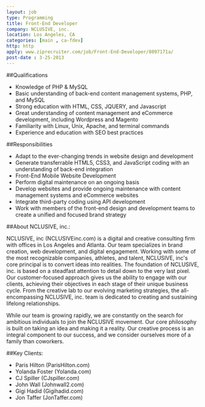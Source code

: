 ```yaml
---
layout: job
type: Programming
title: Front-End Developer
company: NCLUSIVE, inc.
location: Los Angeles, CA
categories: [main , ca-fdev]
http: http
apply: www.ziprecruiter.com/job/Front-End-Developer/8097171a/
post-date : 3-25-2013
---
```


##Qualifications

* Knowledge of PHP & MySQL
* Basic understanding of back-end content management systems, PHP, and MySQL
* Strong education with HTML, CSS, JQUERY, and Javascript
* Great understanding of content management and eCommerce development, including Wordpress and Magento
* Familiarity with Linux, Unix, Apache, and terminal commands
* Experience and education with SEO best practices

##Responsibilities
 
* Adapt to the ever-changing trends in website design and development
* Generate transferrable HTML5, CSS3, and JavaScript coding with an understanding of back-end integration
* Front-End Mobile Website Development
* Perform digital maintenance on an ongoing basis
* Develop websites and provide ongoing maintenance with content management systems and eCommerce websites
* Integrate third-party coding using API development
* Work with members of the front-end design and development teams to create a unified and focused brand strategy

##About NCLUSIVE, inc.:

NCLUSIVE, inc (NCLUSIVEinc.com) is a digital and creative consulting firm with offices in Los Angeles and Atlanta. Our team specializes in brand creation, web development, and digital engagement. Working with some of the most recognizable companies, athletes, and talent, NCLUSIVE, inc's core principal is to convert ideas into realities. The foundation of NCLUSIVE, inc. is based on a steadfast attention to detail down to the very last pixel. Our customer-focused approach gives us the ability to engage with our clients, achieving their objectives in each stage of their unique business cycle. From the creative lab to our evolving marketing strategies, the all-encompassing NCLUSIVE, inc. team is dedicated to creating and sustaining lifelong relationships.

While our team is growing rapidly, we are constantly on the search for ambitious individuals to join the NCLUSIVE movement. Our core philosophy is built on taking an idea and making it a reality. Our creative process is an integral component to our success, and we consider ourselves more of a family than coworkers.

##Key Clients:

* Paris Hilton (ParisHilton.com)
* Yolanda Foster (Yolanda.com)
* CJ Spiller (CJspiller.com)
* John Wall (Johnwall2.com)
* Gigi Hadid (Gigihadid.com)
* Jon Taffer (JonTaffer.com)
